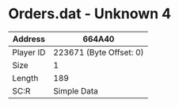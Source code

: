 
#  Orders.dat - Unknown 4
Address   | 664A40
----------|-------------
Player ID | 223671 (Byte Offset: 0)
Size 	  | 1
Length 	  | 189
SC:R      | Simple Data


